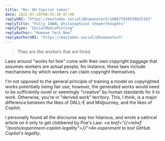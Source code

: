```yaml
---
title: "Re: GH Copilot takes"
date: 2022-07-20T08:55:38-07:00
replyURI: "https://mastodon.social/@humanetech/108677838939825183"
replyTitle: "Fully IANAL philosophical showerthoughts"
replyType: "SocialMediaPosting"
replyAuthor: "Humane Tech Now"
replyAuthorURI: "https://mastodon.social/@humanetech"
---
```

> They are like workers that are hired.

Laws around "works for hire" come with their own copyright baggage that assumes workers are actual people; for instance, these laws include mechanisms by which workers can claim copyright themselves.

I'm not opposed to the general principle of training a model on copyrighted works potentially being fair use; however, the generated works would need to be sufficiently novel or seemingly "creative" by human standards for it to work. Otherwise, you're in "derived work" territory. This, I think, is a major difference between the likes of DALL-E and Midjourney, and the likes of Copilot.

I personally found all the discourse way too hilarious, and wrote a satirical article on it only to get clobbered by Poe's Law: <cite><a href="{{<relref "/posts/experiment-copilot-legality">}}">An experiment to test GitHub Copilot's legality</a></cite>.

